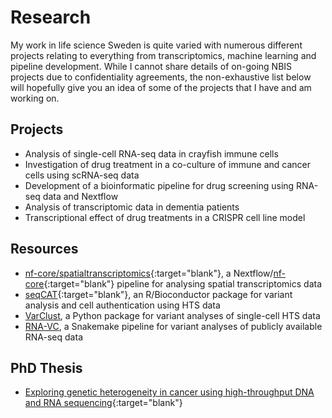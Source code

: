 # Research

My work in life science Sweden is quite varied with numerous different projects
relating to everything from transcriptomics, machine learning and pipeline
development. While I cannot share details of on-going NBIS projects due to
confidentiality agreements, the non-exhaustive list below will hopefully give
you an idea of some of the projects that I have and am working on.

## Projects

* Analysis of single-cell RNA-seq data in crayfish immune cells
* Investigation of drug treatment in a co-culture of immune and cancer cells
  using scRNA-seq data
* Development of a bioinformatic pipeline for drug screening using RNA-seq
  data and Nextflow
* Analysis of transcriptomic data in dementia patients
* Transcriptional effect of drug treatments in a CRISPR cell line model

## Resources

* [nf-core/spatialtranscriptomics](https://github.com/nf-core/spatialtranscriptomics){:target="blank"},
  a Nextflow/[nf-core](https://nf-co.re/){:target="blank"} pipeline for
  analysing spatial transcriptomics data
* [seqCAT](https://www.bioconductor.org/packages/release/bioc/html/seqCAT.html){:target="blank"},
  an R/Bioconductor package for variant analysis and cell authentication using
  HTS data
* [VarClust](https://github.com/fasterius/VarClust), a Python package for
  variant analyses of single-cell HTS data
* [RNA-VC](https://github.com/fasterius/RNA-VC), a Snakemake pipeline for
  variant analyses of publicly available RNA-seq data

## PhD Thesis

* [Exploring genetic heterogeneity in cancer using high-throughput DNA and RNA
  sequencing](https://www.diva-portal.org/smash/record.jsf?pid=diva2%3A1245671&dswid=-5743){:target="blank"}
